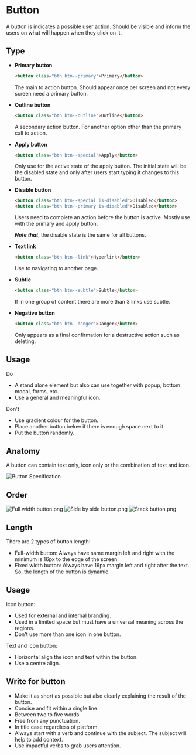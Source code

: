 # Button
A button is indicates a possible user action. Should be visible and inform the users on what will happen when they click on it. 


## Type
  * **Primary button** 
    ```html
    <button class="btn btn--primary">Primary</button>
    ```
    The main to action button. Should appear once per screen and not every screen need a primary button. 

  * **Outline button**
    ```html
    <button class="btn btn--outline">Outline</button>
    ```
    A secondary action button. For another option other than the primary call to action. 

  * **Apply button**
    ```html
    <button class="btn btn--special">Apply</button>
    ```

    Only use for the active state of the apply button. The initial state will be the disabled state and only after users start typing it changes to this button. 

  * **Disable button**
    ```html
    <button class="btn btn--special is-disabled">Disabled</button>
    <button class="btn btn--primary is-disabled">Disabled</button>
    ```
    Users need to complete an action before the button is active. Mostly use with the primary and apply button. 

    ***Note that***, the disable state is the same for all buttons.

  * **Text link**
    ```html
    <button class="btn btn--link">Hyperlink</button>
    ```
    Use to navigating to another page. 

  * **Subtle**
    ```html
    <button class="btn btn--subtle">Subtle</button>
    ```
    If in one group of content there are more than 3 links use subtle.

  * **Negative button**
    ```html
    <button class="btn btn--danger">Danger</button>
    ```
    Only appears as a final confirmation for a destructive action such as deleting. 


## Usage
<span class="u-text-positive">Do</span>
  * A stand alone element but also can use together with popup, bottom modal, forms, etc.
  * Use a general and meaningful icon. 

<span class="u-text-urgent">Don't</span>
  * Use gradient colour for the button.
  * Place another button below if there is enough space next to it. 
  * Put the button randomly. 



## Anatomy

A button can contain text only, icon only or the combination of text and icon. 

![Button Specification](img/button/Buttonspec.png "There are 2 sizes of a button. The default size is 48px and for the small one is 40px.")

## Order

![Full width button.png](img/button/Fullwidthbutton.png "Full-width button: for the main action users should take.")
![Side by side button.png](img/button/Sidebyside.png "Side by side button: mostly for step. When the next and previous step is equally important. The right one must be a positive action.")
![Stack button.png](img/button/Stackbutton.png "Top bottom button: for a longer text. The top one must be a positive action")



## Length
There are 2 types of button length:
  * Full-width button: Always have same margin left and right with the minimum is 16px to the edge of the screen.
  * Fixed width button: Always have 16px margin left and right after the text. So, the length of the button is dynamic. 



## Usage
Icon button:
  * Used for external and internal branding.
  * Used in a limited space but must have a universal meaning across the regions.
  * Don't use more than one icon in one button. 

Text and icon button:
  * Horizontal align the icon and text within the button. 
  * Use a centre align.  



## Write for button
  * Make it as short as possible but also clearly explaining the result of the button.
  * Concise and fit within a single line.
  * Between two to five words.
  * Free from any punctuation.
  * In title case regardless of platform.
  * Always start with a verb and continue with the subject. The subject will help to add context. 
  * Use impactful verbs to grab users attention.
